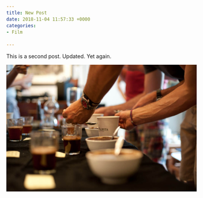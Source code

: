 ```yaml
---
title: New Post
date: 2018-11-04 11:57:33 +0000
categories:
- Film

---
```

This is a second post. Updated. Yet again.

![](/assets/uploads/2018/flavor_wheel.jpg)